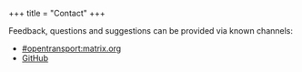+++
title = "Contact"
+++

Feedback, questions and suggestions can be provided via known channels:

* [#opentransport:matrix.org](https://matrix.to/#/#opentransport:matrix.org)
* [GitHub](https://github.com/MichaelKutzner/otcc)
